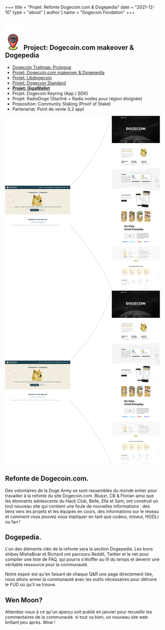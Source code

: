+++
title = "Projet: Refonte Dogecoin.com & Dogepedia"
date = "2021-12-10"
type = "about"
[ author ]
name = "Dogecoin Fondation"
+++

<section class="presentation">
<div class="left">

<div class="title">


 ## <img width="60px" style='display: inline;' src="/marker.png"/>Project: Dogecoin.com makeover & Dogepedia

<div class="underline"></div>
</div>

<div class="description">
 
* [Dogecoin Trailmap: Prologue](/trailmap/prologue/) 
* [Projet: Dogecoin.com makeover & Dogepedia](/trailmap/website/)
* [Projet: Libdogecoin](/trailmap/libdogecoin/)
* [Projet: Dogecoin Standard](/trailmap/standard/)
* [**Projet: GigaWallet**](/trailmap/gigawallet/)
* Projet: Dogecoin Keyring (App / SDK)
* Projet: RadioDoge (Starlink + Radio nodes pour région éloignée)
* Proposition: Community Staking (Proof of Stake)
* Partenariat: Point de vente (L2 app) 
</div>

</div>

<div class="right">
<img class="dogegoin-light" src="/website.png" alt="Dogecoin logo">
<img class="dogegoin-dark" src="/website.png" alt="Dogecoin logo">
</div>


</section>

<section class='board'>

## Refonte de Dogecoin.com.

Des volontaires de la Doge Army se sont rassemblés du monde entier 
pour travailler à la refonte du site Dogecoin.com. Bluezr, CB & 
Florian ainsi que les étonnants adolescents du Hack Club, Belle, Ella et Sam, ont
construit un tout nouveau site qui contient une foule de nouvelles informations : 
des liens vers les projets et les équipes en cours, des informations sur le réseau 
et comment vous pouvez vous impliquer en tant que codeur, mineur, HODLr ou fan !

## Dogepedia.

L'un des éléments clés de la refonte sera la section Dogepedia. 
Les bons shibes MishaBoar et Richard ont parcouru Reddit, Twitter et le net pour compiler une liste de FAQ, 
qui pourra s'étoffer au fil du temps et devenir une véritable ressource pour la communauté. 

Notre espoir est qu'en faisant de chaque Q&R une page directement liée, nous allons 
armer la communauté avec les outils nécessaires pour détruire le FUD où qu'il se trouve.

## Wen Moon?

Attendez-vous à ce qu'un aperçu soit publié en janvier pour recueillir les commentaires de la communauté. 
si tout va bien, un nouveau site web brillant peu après. Wow ! 

</section>
